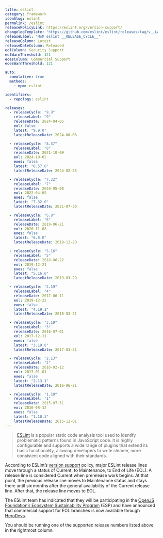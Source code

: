 ```yaml
---
title: eslint
category: framework
iconSlug: eslint
permalink: /eslint
releasePolicyLink: https://eslint.org/version-support/
changelogTemplate: "https://github.com/eslint/eslint/releases/tag/v__LATEST__"
releaseLabel: "MoM eslint __RELEASE_CYCLE__"
releaseColumn: Latest
releaseDateColumn: Released
eolColumn: Security Support
eolWarnThreshold: 121
eoesColumn: Commercial Support
eoesWarnThreshold: 121

auto:
  cumulative: true
  methods:
    - npm: eslint

identifiers:
  - repology: eslint

releases:
  - releaseCycle: "9.9"
    releaseLabel: "9"
    releaseDate: 2024-04-05
    eol: false
    latest: "9.9.0"
    latestReleaseDate: 2024-08-08

  - releaseCycle: "8.57"
    releaseLabel: "8"
    releaseDate: 2021-10-09
    eol: 2024-10-05
    eoes: false
    latest: "8.57.0"
    latestReleaseDate: 2024-02-23

  - releaseCycle: "7.32"
    releaseLabel: "7"
    releaseDate: 2020-05-08
    eol: 2022-04-09
    eoes: false
    latest: "7.32.0"
    latestReleaseDate: 2021-07-30

  - releaseCycle: "6.8"
    releaseLabel: "6"
    releaseDate: 2019-06-21
    eol: 2020-11-08
    eoes: false
    latest: "6.8.0"
    latestReleaseDate: 2019-12-20

  - releaseCycle: "5.16"
    releaseLabel: "5"
    releaseDate: 2018-06-22
    eol: 2019-12-21
    eoes: false
    latest: "5.16.0"
    latestReleaseDate: 2019-03-29

  - releaseCycle: "4.19"
    releaseLabel: "4"
    releaseDate: 2017-06-11
    eol: 2019-12-22
    eoes: false
    latest: "4.19.1"
    latestReleaseDate: 2018-03-21

  - releaseCycle: "3.19"
    releaseLabel: "3"
    releaseDate: 2016-07-01
    eol: 2017-12-11
    eoes: false
    latest: "3.19.0"
    latestReleaseDate: 2017-03-31

  - releaseCycle: "2.13"
    releaseLabel: "2"
    releaseDate: 2016-02-12
    eol: 2017-01-01
    eoes: false
    latest: "2.13.1"
    latestReleaseDate: 2016-06-21

  - releaseCycle: "1.10"
    releaseLabel: "1"
    releaseDate: 2015-07-31
    eol: 2016-08-12
    eoes: false
    latest: "1.10.3"
    latestReleaseDate: 2015-12-01
---
```


> [ESLint](https://eslint.org/) is a popular static code analysis tool used to identify problematic patterns found in JavaScript code. It is highly configurable and supports a wide range of plugins that extend its basic functionality, allowing developers to write cleaner, more consistent code aligned with their standards.

According to ESLint’s [version support](https://eslint.org/version-support/) policy, major ESLint release lines move through a status of Current, to Maintenance, to End of Life (EOL). A release line is considered Current when prerelease work begins. At that point, the previous release line moves to Maintenance status and stays there until six months after the general availability of the Current release line. After that, the release line moves to EOL.

The ESLint team has indicated that they will be participating in the [OpenJS Foundation’s Ecosystem Sustainability Program](https://openjsf.org/ecosystem-sustainability-program) (ESP) and have announced that commercial support for EOL branches is now available through [HeroDevs](https://www.herodevs.com/).

You should be running one of the supported release numbers listed above in the rightmost column.
